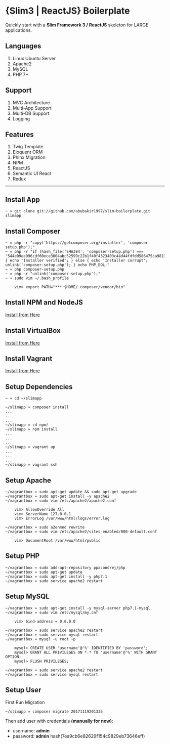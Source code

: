 # {Slim3  | ReactJS} Boilerplate

Quickly start with a **Slim Framework 3 / ReactJS** skeleton for LARGE applications.

## Languages

1. Linux Ubuntu Server
2. Apache2
3. MySQL
4. PHP 7+

## Support

1. MVC Architecture
2. Multi-App Support
3. Multi-DB Support
4. Logging

## Features

1. Twig Template
2. Eloquent ORM
3. Phinx Migration
4. NPM
5. ReactJS
6. Semantic UI React
7. Redux

---
## Install App
```
~ » git clone git://github.com/abubakir1997/slim-boilerplate.git slimapp
```

## Install Composer
```
~ » php -r "copy('https://getcomposer.org/installer', 'composer-setup.php');"
~ » php -r "if (hash_file('SHA384', 'composer-setup.php') === '544e09ee996cdf60ece3804abc52599c22b1f40f4323403c44d44fdfdd586475ca9813a858088ffbc1f233e9b180f061') { echo 'Installer verified'; } else { echo 'Installer corrupt'; unlink('composer-setup.php'); } echo PHP_EOL;"
~ » php composer-setup.php
~ » php -r "unlink('composer-setup.php');"
~ » sudo vim ~/.bash_profile

	vim> export PATH="***:$HOME/.composer/vendor/bin"

```

## Install NPM and NodeJS
[Install from Here](http://blog.teamtreehouse.com/install-node-js-npm-mac)

## Install VirtualBox
[Install from Here](https://www.virtualbox.org/wiki/Downloads)

## Install Vagrant
[Install from Here](https://www.vagrantup.com/)

## Setup Dependencies
```
~ » cd ~/slimapp
```
```
~/slimapp » composer install
...
...
...
~/slimapp » cd npm/
~/slimapp » npm install
...
...
...
~/slimapp » vagrant up
...
...
...
~/slimapp » vagrant ssh
```

## Setup Apache
```
~/vagrantbox » sudo apt-get update && sudo apt-get upgrade
~/vagrantbox » sudo apt-get install -y apache2
~/vagrantbox » sudo vim /etc/apache2/apache2.conf

	vim> AllowOverride All
	vim> ServerName 127.0.0.1
	vim> ErrorLog /var/www/html/logs/error.log

~/vagrantbox » sudo a2enmod rewrite
~/vagrantbox » sudo vim /etc/apache2/sites-enabled/000-default.conf

	vim> DocumentRoot /var/www/html/public
```

## Setup PHP
```
~/vagrantbox » sudo add-apt-repository ppa:ondrej/php
~/vagrantbox » sudo apt-get update
~/vagrantbox » sudo apt-get install -y php7.1
~/vagrantbox » sudo service apache2 restart
```


## Setup MySQL
```
~/vagrantbox » sudo apt-get install -y mysql-server php7.1-mysql
~/vagrantbox » sudo vim /etc/mysql/my.cnf

	vim> bind-address = 0.0.0.0

~/vagrantbox » sudo service apache2 restart
~/vagrantbox » sudo service mysql restart
~/vagrantbox » mysql -u root -p

	mysql> CREATE USER 'username'@'%' IDENTIFIED BY 'password';
	mysql> GRANT ALL PRIVILEGES ON *.* TO 'username'@'%' WITH GRANT OPTION;
	mysql> FLUSH PRIVILEGES;

~/vagrantbox » sudo service apache2 restart
~/vagrantbox » sudo service mysql restart
```

## Setup User

First Run Migration
```
~/slimapp » composer migrate 20171119201335
```

Then add user with credentials **(manually for now)**:

- username: **admin**
- password: **admin** hash(7ea9cb6e82629f154c9829eb73646eff)